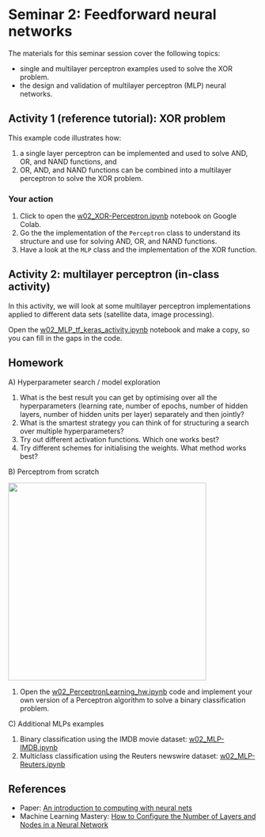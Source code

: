 # Seminar 2: Feedforward neural networks

The materials for this seminar session cover the following topics:

* single and multilayer perceptron examples used to solve the XOR problem.
* the design and validation of multilayer perceptron (MLP) neural networks.

## Activity 1 (reference tutorial): XOR problem

This example code illustrates how:

1. a single layer perceptron can be implemented and used to solve AND, OR, and NAND functions, and
2. OR, AND, and NAND functions can be combined into a multilayer perceptron to solve the XOR problem.

### Your action

1. Click to open the [w02_XOR-Perceptron.ipynb](https://colab.research.google.com/drive/1T_o7pYe0iEukO2AURoDtZUHY6d4-lCSH#offline=true&sandboxMode=true) notebook on Google Colab.
2. Go the the implementation of the `Perceptron` class to understand its structure and use for solving AND, OR, and NAND functions.
3. Have a look at the `MLP` class and the implementation of the XOR function.

## Activity 2: multilayer perceptron (in-class activity)

In this activity, we will look at some multilayer perceptron implementations applied to different data sets (satellite data, image processing).

Open the [w02_MLP_tf_keras_activity.ipynb](https://colab.research.google.com/drive/1Cj2RHyk5-G8dQlh2xma6pQ-3HuaTkVEk#offline=true&sandboxMode=true) notebook and make a copy, so you can fill in the gaps in the code.

## Homework

A) Hyperparameter search / model exploration

1. What is the best result you can get by optimising over all the hyperparameters (learning rate, number of epochs, number of hidden layers, number of hidden units per layer) separately and then jointly?
2. What is the smartest strategy you can think of for structuring a search over multiple hyperparameters?
3. Try out different activation functions. Which one works best?
4. Try different schemes for initialising the weights. What method works best?

B) Perceptrom from scratch

<img src="./figs/w02_hw.png" width="400">

1. Open the [w02_PerceptronLearning_hw.ipynb](https://colab.research.google.com/drive/1jmxwpwrgNZm3N2p8MH22Ud2K-IoM6CEr#offline=true&sandboxMode=true) code and implement your own version of a Perceptron algorithm to solve a binary classification problem.

C) Additional MLPs examples

1. Binary classification using the IMDB movie dataset: [w02_MLP-IMDB.ipynb](https://colab.research.google.com/drive/1q-mwFuHSPYU1_qKtcwUkQfoIZLjtpBg8#offline=true&sandboxMode=true)
2. Multiclass classification using the Reuters newswire dataset: [w02_MLP-Reuters.ipynb](https://colab.research.google.com/drive/172cyr3e5TPSASFRPS5PdxTwMssfT6n5c#offline=true&sandboxMode=true)

## References

* Paper: [An introduction to computing with neural nets](https://ieeexplore.ieee.org/abstract/document/1165576)
* Machine Learning Mastery: [How to Configure the Number of Layers and Nodes in a Neural Network](https://machinelearningmastery.com/how-to-configure-the-number-of-layers-and-nodes-in-a-neural-network/)
